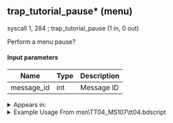 ## trap_tutorial_pause* (menu)

syscall 1, 284 ; trap_tutorial_pause (1 in, 0 out)

Perform a menu pause?

#### Input parameters
| Name | Type | Description
|------|------|------------
| message_id   | int   | Message ID




<details>
	<summary>Appears in:</summary>
| filename | Entity (obj)
|----------|-------------
| msn\TT04_MS107\tt04.bdscript       |           

</details>

<details>
	<summary>Example Usage From msn\TT04_MS107\tt04.bdscript</summary>
L81:
 pushImmf 12
 gosub 4, L99
 pushImm 16121
 syscall 1, 284 ; trap_tutorial_pause (1 in, 0 out)
 pushFromPWp W0
 pushImm -1
 gosub 4, L121
 ret
</details>

